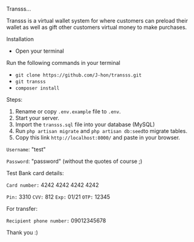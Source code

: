 Transss...

Transss is a virtual wallet system for where customers can preload their 
wallet as well as gift other customers virtual money to make 
purchases.

Installation

- Open your terminal

Run the following commands in your terminal

- `git clone https://github.com/J-hon/transss.git`
- `git transss`
- `composer install`

Steps:
1. Rename or copy `.env.example` file to `.env`.
2. Start your server.
3. Import the `transss.sql` file into your database (MySQL)
4. Run `php artisan migrate` and `php artisan db:seed`to migrate tables.
5. Copy this link `http://localhost:8000/` and paste in your browser.

`Username`: "test"

`Password`: "password" (without the quotes of course ;)

Test Bank card details: 

`Card number:` 4242 4242 4242 4242 

`Pin:` 3310 `CVV:` 812 `Exp:` 01/21 `OTP:` 12345 

For transfer:

`Recipient phone number:` 09012345678

Thank you :)
